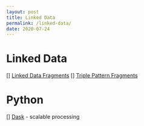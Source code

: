 ```yaml
---
layout: post
title: Linked Data
permalink: /linked-data/
date: 2020-07-24
---
```


# Linked Data

[] [Linked Data Fragments](https://linkeddatafragments.org/specification/linked-data-fragments/)
[] [Triple Pattern Fragments](https://linkeddatafragments.org/specification/triple-pattern-fragments/)

# Python

[] [Dask](https://dask.org/) - scalable processing
